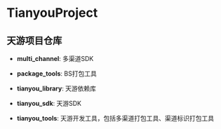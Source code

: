 # TianyouProject

## 天游项目仓库

* **multi_channel**: 多渠道SDK

* **package_tools**: BS打包工具

* **tianyou_library**: 天游依赖库

* **tianyou_sdk**: 天游SDK

* **tianyou_tools**: 天游开发工具，包括多渠道打包工具、渠道标识打包工具